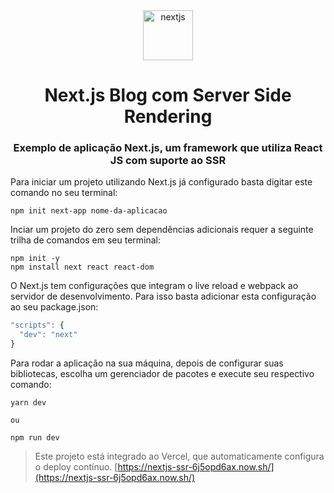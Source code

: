 <div style="text-align:center">
    <img src="https://seeklogo.com/images/N/next-js-logo-7929BCD36F-seeklogo.com.png" alt="nextjs" title="nextjs" height="80"/>
</div>

<div style="text-align:center">

# ****Next.js Blog com Server Side Rendering****

### Exemplo de aplicação Next.js, um framework que utiliza React JS com suporte ao SSR

</div>


Para iniciar um projeto utilizando Next.js já configurado basta digitar este comando no seu terminal:

```
npm init next-app nome-da-aplicacao
```

Inciar um projeto do zero sem dependências adicionais requer a seguinte trilha de comandos em seu terminal:

```
npm init -y
npm install next react react-dom
```

O Next.js tem configurações que integram o live reload e webpack ao servidor de desenvolvimento. Para isso basta adicionar esta configuração
ao seu package.json:

```javascript
"scripts": {
  "dev": "next"
}
```

Para rodar a aplicação na sua máquina, depois de configurar suas bibliotecas, escolha um gerenciador de pacotes e execute seu respectivo comando:

```
yarn dev

ou

npm run dev
```

> Este projeto está integrado ao Vercel, que automaticamente configura o deploy contínuo. [https://nextjs-ssr-6j5opd6ax.now.sh/](https://nextjs-ssr-6j5opd6ax.now.sh/)